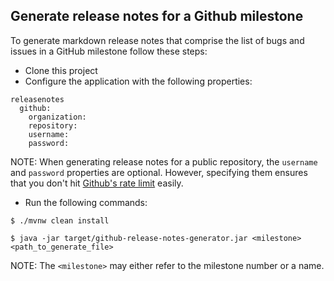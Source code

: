 ## Generate release notes for a Github milestone

To generate markdown release notes that comprise the list of bugs
and issues in a GitHub milestone follow these steps:

- Clone this project
- Configure the application with the following properties:
```
releasenotes
  github:
    organization:
    repository:
    username:
    password:
```

NOTE: When generating release notes for a public repository, the `username` and `password` properties are optional. However, specifying them ensures that you don't hit [Github's rate limit](https://developer.github.com/v3/?#rate-limiting) easily.

- Run the following commands:

```
$ ./mvnw clean install

$ java -jar target/github-release-notes-generator.jar <milestone> <path_to_generate_file>
```

NOTE: The `<milestone>` may either refer to the milestone number or a name.
